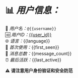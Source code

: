 # 📊 *用户信息：*  

👤 *用户名：*`@{{username}}`  
🆔 *用户ID：*[{{user_id}}](tg://user?id={{user_id}})  
🌐 *语言：*{{language}}  
📅 *首次使用：*{{first_seen}}  
💬 *消息总数：*{{message_count}}  
⏰ *最后活跃：*{{last_active}}  

⚠️ __请注意用户身份验证和安全防范__  
